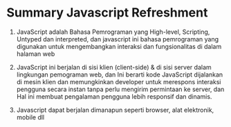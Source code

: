 # Summary Javascript Refreshment

1. JavaScript adalah Bahasa Pemrograman yang High-level, Scripting, Untyped dan interpreted, dan javascript ini bahasa pemrograman yang digunakan untuk mengembangkan interaksi dan fungsionalitas di dalam halaman web

2. JavaScript ini berjalan di sisi klien (client-side) & di sisi server dalam lingkungan pemograman web, dan Ini berarti kode JavaScript dijalankan di mesin klien dan memungkinkan developer untuk merespons interaksi pengguna secara instan tanpa perlu mengirim permintaan ke server, dan Hal ini membuat pengalaman pengguna lebih responsif dan dinamis.

3. Javascript dapat berjalan dimanapun seperti browser, alat elektronik, mobile dll
